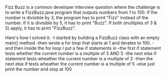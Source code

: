 Fizz Buzz is a common developer interview question where
the challenge is to write a FizzBuzz.java program that outputs numbers from 1 to 100.
If the number is divisible by 3, the program has to print "Fizz" instead of the number. 
If it is divisible by 5, it has to print "Buzz". If both (multiples of 3 & 5) apply, it has to print "FizzBuzz".

Here's how I solved it:
-I started by building a FizzBuzz class with an empty main() method
-then wrote a for loop that starts at 1 and iterates to 100.
-and then inside the for loop I put a few if statements in
-the first if statement tests whether the current number is a multiple of 3 AND 5
-the next else if statement tests wheather the current number is a multiple of 3
-then the next else if tests wheather the current number is a multiple of 5
-else just print the number and stop at 100



